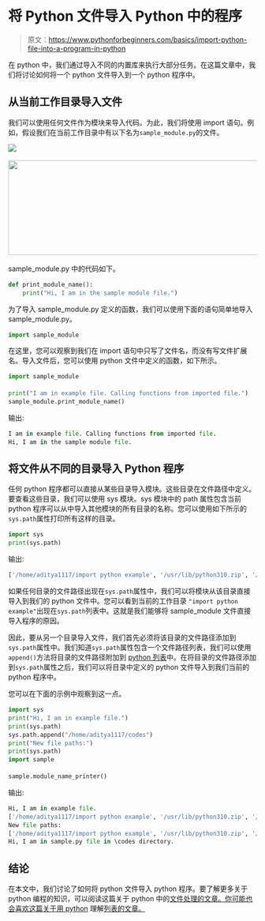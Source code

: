 # 将 Python 文件导入 Python 中的程序

> 原文：<https://www.pythonforbeginners.com/basics/import-python-file-into-a-program-in-python>

在 python 中，我们通过导入不同的内置库来执行大部分任务。在这篇文章中，我们将讨论如何将一个 python 文件导入到一个 python 程序中。

## 从当前工作目录导入文件

我们可以使用任何文件作为模块来导入代码。为此，我们将使用 import 语句。例如，假设我们在当前工作目录中有以下名为`sample_module.py`的文件。

![](img/458f028b7a41fa3f36adf17ab3cb54eb.png)

<noscript><img width="548" height="192" src="img/b4b2b2dcb3a22c2414060026c178e857.png" alt="" class="wp-image-11059" srcset="https://www.pythonforbeginners.com/wp-content/uploads/image-10.png 548w, https://www.pythonforbeginners.com/wp-content/uploads/image-10-300x105.png 300w" sizes="(max-width: 548px) 100vw, 548px" data-original-src="https://www.pythonforbeginners.com/wp-content/uploads/image-10.png"/></noscript>

sample_module.py 中的代码如下。

```py
def print_module_name():
	print("Hi, I am in the sample module file.")
```

为了导入 sample_module.py 定义的函数，我们可以使用下面的语句简单地导入 sample_module.py。

```py
import sample_module
```

在这里，您可以观察到我们在 import 语句中只写了文件名，而没有写文件扩展名。导入文件后，您可以使用 python 文件中定义的函数，如下所示。

```py
import sample_module

print("I am in example file. Calling functions from imported file.")
sample_module.print_module_name()
```

输出:

```py
I am in example file. Calling functions from imported file.
Hi, I am in the sample module file.
```

## 将文件从不同的目录导入 Python 程序

任何 python 程序都可以直接从某些目录导入模块。这些目录在文件路径中定义。要查看这些目录，我们可以使用 sys 模块。sys 模块中的 path 属性包含当前 python 程序可以从中导入其他模块的所有目录的名称。您可以使用如下所示的`sys.path`属性打印所有这样的目录。

```py
import sys
print(sys.path)
```

输出:

```py
['/home/aditya1117/import python example', '/usr/lib/python310.zip', '/usr/lib/python3.10', '/usr/lib/python3.10/lib-dynload', '/home/aditya1117/.local/lib/python3.10/site-packages', '/usr/local/lib/python3.10/dist-packages', '/usr/lib/python3/dist-packages', '/usr/lib/python3.10/dist-packages']
```

如果任何目录的文件路径出现在`sys.path`属性中，我们可以将模块从该目录直接导入到我们的 python 文件中。您可以看到当前的工作目录 `"import python example"`出现在`sys.path`列表中。这就是我们能够将 sample_module 文件直接导入程序的原因。

因此，要从另一个目录导入文件，我们首先必须将该目录的文件路径添加到`sys.path`属性中。我们知道`sys.path`属性包含一个文件路径列表，我们可以使用`append()`方法将目录的文件路径附加到 [python 列表](https://avidpython.com/python-basics/python-list/)中。在将目录的文件路径添加到`sys.path`属性之后，我们可以将目录中定义的 python 文件导入到我们当前的 python 程序中。

您可以在下面的示例中观察到这一点。

```py
import sys
print("Hi, I am in example file.")
print(sys.path)
sys.path.append("/home/aditya1117/codes")
print("New file paths:")
print(sys.path)
import sample

sample.module_name_printer()
```

输出:

```py
Hi, I am in example file.
['/home/aditya1117/import python example', '/usr/lib/python310.zip', '/usr/lib/python3.10', '/usr/lib/python3.10/lib-dynload', '/home/aditya1117/.local/lib/python3.10/site-packages', '/usr/local/lib/python3.10/dist-packages', '/usr/lib/python3/dist-packages', '/usr/lib/python3.10/dist-packages']
New file paths:
['/home/aditya1117/import python example', '/usr/lib/python310.zip', '/usr/lib/python3.10', '/usr/lib/python3.10/lib-dynload', '/home/aditya1117/.local/lib/python3.10/site-packages', '/usr/local/lib/python3.10/dist-packages', '/usr/lib/python3/dist-packages', '/usr/lib/python3.10/dist-packages', '/home/aditya1117/codes']
Hi, I am in sample.py file in \codes directory.
```

## 结论

在本文中，我们讨论了如何将 python 文件导入 python 程序。要了解更多关于 python 编程的知识，可以阅读这篇关于 python 中的[文件处理的文章。你可能也会喜欢这篇关于用 python](https://www.pythonforbeginners.com/files/reading-and-writing-files-in-python) 理解[列表的文章。](https://www.pythonforbeginners.com/basics/list-comprehensions-in-python)